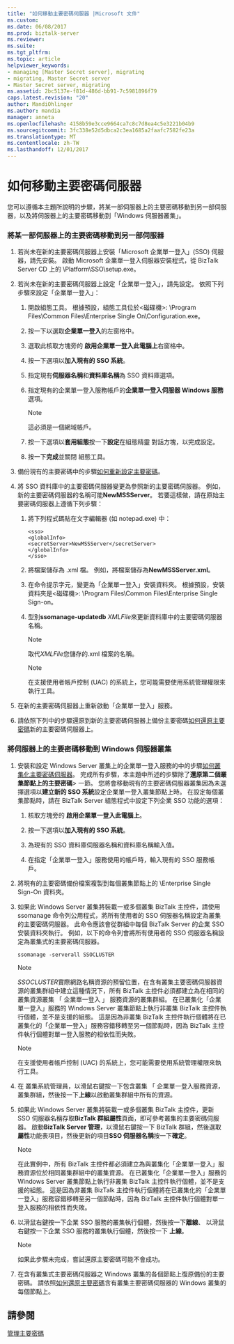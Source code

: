 ```yaml
---
title: "如何移動主要密碼伺服器 |Microsoft 文件"
ms.custom: 
ms.date: 06/08/2017
ms.prod: biztalk-server
ms.reviewer: 
ms.suite: 
ms.tgt_pltfrm: 
ms.topic: article
helpviewer_keywords:
- managing [Master Secret server], migrating
- migrating, Master Secret server
- Master Secret server, migrating
ms.assetid: 2bc5137e-f81d-486d-bb91-7c5981896f79
caps.latest.revision: "20"
author: MandiOhlinger
ms.author: mandia
manager: anneta
ms.openlocfilehash: 4158b59e3cce9664ca7c8c7d8ea4c5e3221b04b9
ms.sourcegitcommit: 3fc338e52d5dbca2c3ea1685a2faafc7582fe23a
ms.translationtype: MT
ms.contentlocale: zh-TW
ms.lasthandoff: 12/01/2017
---
```

# <a name="how-to-move-the-master-secret-server"></a>如何移動主要密碼伺服器
您可以遵循本主題所說明的步驟，將某一部伺服器上的主要密碼移動到另一部伺服器，以及將伺服器上的主要密碼移動到「Windows 伺服器叢集」。  
  
### <a name="to-move-the-master-secret-from-one-server-to-another-server"></a>將某一部伺服器上的主要密碼移動到另一部伺服器  
  
1.  若尚未在新的主要密碼伺服器上安裝「Microsoft 企業單一登入」(SSO) 伺服器，請先安裝。 啟動 Microsoft 企業單一登入伺服器安裝程式，從 BizTalk Server CD 上的 \Platform\SSO\setup.exe。  
  
2.  若尚未在新的主要密碼伺服器上設定「企業單一登入」，請先設定。 依照下列步驟來設定「企業單一登入」：  
  
    1.  開啟組態工具。 根據預設，組態工具位於\<磁碟機\>: \Program Files\Common Files\Enterprise Single On\Configuration.exe。  
  
    2.  按一下以選取**企業單一登入**的左窗格中。  
  
    3.  選取此核取方塊旁的 **啟用企業單一登入此電腦上**右窗格中。  
  
    4.  按一下選項以**加入現有的 SSO 系統**。  
  
    5.  指定現有**伺服器名稱**和**資料庫名稱**為 SSO 資料庫選項。  
  
    6.  指定現有的企業單一登入服務帳戶的**企業單一登入伺服器 Windows 服務**選項。  
  
        > [!NOTE]
        >  這必須是一個網域帳戶。  
  
    7.  按一下選項以**套用組態**按一下**設定**在組態精靈 對話方塊，以完成設定。  
  
    8.  按一下**完成**並關閉 組態工具。  
  
3.  備份現有的主要密碼中的步驟[如何重新設定主要密碼](../core/how-to-back-up-the-master-secret.md)。  
  
4.  將 SSO 資料庫中的主要密碼伺服器變更為參照新的主要密碼伺服器。 例如，新的主要密碼伺服器的名稱可能**NewMSSServer**。 若要這樣做，請在原始主要密碼伺服器上遵循下列步驟：  
  
    1.  將下列程式碼貼在文字編輯器 (如 notepad.exe) 中：  
  
        ```  
        <sso>  
        <globalInfo>  
        <secretServer>NewMSSServer</secretServer>  
        </globalInfo>  
        </sso>  
        ```  
  
    2.  將檔案儲存為 .xml 檔。 例如，將檔案儲存為**NewMSSServer.xml**。  
  
    3.  在命令提示字元，變更為「企業單一登入」安裝資料夾。 根據預設，安裝資料夾是\<磁碟機\>: \Program Files\Common Files\Enterprise Single Sign-on。  
  
    4.  型別**ssomanage-updatedb** *XMLFile*來更新資料庫中的主要密碼伺服器名稱。  
  
        > [!NOTE]
        >  取代*XMLFile*您儲存的.xml 檔案的名稱。  
  
        > [!NOTE]
        >  在支援使用者帳戶控制 (UAC) 的系統上，您可能需要使用系統管理權限來執行工具。  
  
5.  在新的主要密碼伺服器上重新啟動「企業單一登入」服務。  
  
6.  請依照下列中的步驟還原到新的主要密碼伺服器上備份主要密碼[如何還原主要密碼](../core/how-to-restore-the-master-secret.md)新的主要密碼伺服器上。  
  
### <a name="to-move-the-master-secret-from-one-server-to-a-windows-server-cluster"></a>將伺服器上的主要密碼移動到 Windows 伺服器叢集  
  
1.  安裝和設定 Windows Server 叢集上的企業單一登入服務的中的步驟[如何叢集化主要密碼伺服器](../core/how-to-cluster-the-master-secret-server1.md)。 完成所有步驟，本主題中所述的步驟除了**還原第二個叢集節點上的主要密碼**> 一節。 您將會移動現有的主要密碼伺服器叢集因為未選擇選項以**建立新的 SSO 系統**設定企業單一登入叢集節點上時。 在設定每個叢集節點時，請在 BizTalk Server 組態程式中設定下列企業 SSO 功能的選項：  
  
    1.  核取方塊旁的 **啟用企業單一登入此電腦上**。  
  
    2.  按一下選項以**加入現有的 SSO 系統**。  
  
    3.  為現有的 SSO 資料庫伺服器名稱和資料庫名稱輸入值。  
  
    4.  在指定「企業單一登入」服務使用的帳戶時，輸入現有的 SSO 服務帳戶。  
  
2.  將現有的主要密碼備份檔案複製到每個叢集節點上的 \Enterprise Single Sign-On 資料夾。  
  
3.  如果此 Windows Server 叢集將裝載一或多個叢集 BizTalk 主控件，請使用 ssomanage 命令列公用程式，將所有使用者的 SSO 伺服器名稱設定為叢集的主要密碼伺服器。 此命令應該會從群組中每個 BizTalk Server 的企業 SSO 安裝資料夾執行。 例如，以下的命令列會將所有使用者的 SSO 伺服器名稱設定為叢集式的主要密碼伺服器。  
  
    ```  
    ssomanage -serverall SSOCLUSTER  
    ```  
  
    > [!NOTE]
    >  *SSOCLUSTER*實際網路名稱資源的預留位置，在含有叢集主要密碼伺服器資源的叢集群組中建立這種情況下，所有 BizTalk 主控件必須都建立為在相同的叢集資源叢集 「 企業單一登入 」 服務資源的叢集群組。 在已叢集化「企業單一登入」服務的 Windows Server 叢集節點上執行非叢集 BizTalk 主控件執行個體，並不是支援的組態。 這是因為非叢集 BizTalk 主控件執行個體將在已叢集化的「企業單一登入」服務容錯移轉至另一個節點時，因為 BizTalk 主控件執行個體對單一登入服務的相依性而失敗。  
  
    > [!NOTE]
    >  在支援使用者帳戶控制 (UAC) 的系統上，您可能需要使用系統管理權限來執行工具。  
  
4.  在 叢集系統管理員，以滑鼠右鍵按一下包含叢集 「 企業單一登入服務資源，叢集群組，然後按一下**上線**以啟動叢集群組中所有的資源。  
  
5.  如果此 Windows Server 叢集將裝載一或多個叢集 BizTalk 主控件，更新 SSO 伺服器名稱存取**BizTalk 群組屬性**頁面，即可參考叢集的主要密碼伺服器。 啟動**BizTalk Server 管理**，以滑鼠右鍵按一下 BizTalk 群組，然後選取**屬性**功能表項目，然後更新的項目**SSO 伺服器名稱**按一下**確定**。  
  
    > [!NOTE]
    >  在此實例中，所有 BizTalk 主控件都必須建立為與叢集化「企業單一登入」服務資源位於相同叢集群組中的叢集資源。 在已叢集化「企業單一登入」服務的 Windows Server 叢集節點上執行非叢集 BizTalk 主控件執行個體，並不是支援的組態。 這是因為非叢集 BizTalk 主控件執行個體將在已叢集化的「企業單一登入」服務容錯移轉至另一個節點時，因為 BizTalk 主控件執行個體對單一登入服務的相依性而失敗。  
  
6.  以滑鼠右鍵按一下企業 SSO 服務的叢集執行個體，然後按一下**離線**、 以滑鼠右鍵按一下企業 SSO 服務的叢集執行個體，然後按一下 **上線**。  
  
    > [!NOTE]
    >  如果此步驟未完成，嘗試還原主要密碼可能不會成功。  
  
7.  在含有叢集式主要密碼伺服器之 Windows 叢集的各個節點上復原備份的主要密碼。 請依照[如何還原主要密碼](../core/how-to-restore-the-master-secret.md)含有叢集主要密碼伺服器的 Windows 叢集的每個節點上。  
  
## <a name="see-also"></a>請參閱  
 [管理主要密碼](../core/managing-the-master-secret.md)